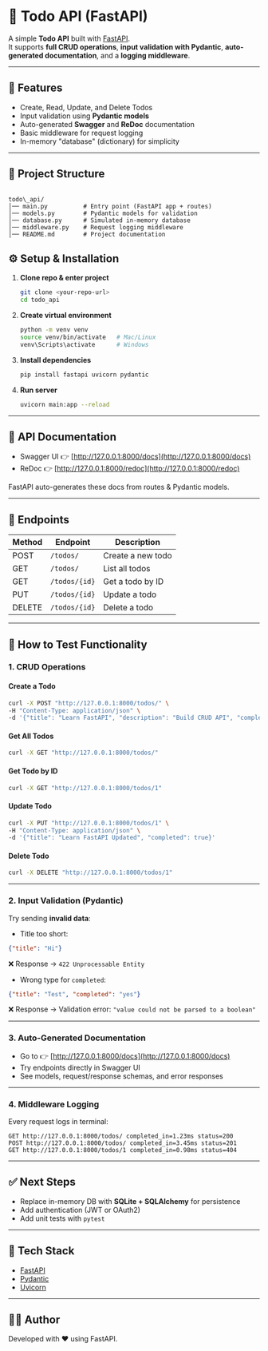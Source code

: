 # 📝 Todo API (FastAPI)

A simple **Todo API** built with [FastAPI](https://fastapi.tiangolo.com/).  
It supports **full CRUD operations**, **input validation with Pydantic**, **auto-generated documentation**, and a **logging middleware**.

---

## 🚀 Features
- Create, Read, Update, and Delete Todos
- Input validation using **Pydantic models**
- Auto-generated **Swagger** and **ReDoc** documentation
- Basic middleware for request logging
- In-memory "database" (dictionary) for simplicity

---

## 📂 Project Structure
```

todo\_api/
│── main.py          # Entry point (FastAPI app + routes)
│── models.py        # Pydantic models for validation
│── database.py      # Simulated in-memory database
│── middleware.py    # Request logging middleware
│── README.md        # Project documentation

````



## ⚙️ Setup & Installation

1. **Clone repo & enter project**
   ```bash
   git clone <your-repo-url>
   cd todo_api


2. **Create virtual environment**

   ```bash
   python -m venv venv
   source venv/bin/activate   # Mac/Linux
   venv\Scripts\activate      # Windows
   ```

3. **Install dependencies**

   ```bash
   pip install fastapi uvicorn pydantic
   ```

4. **Run server**

   ```bash
   uvicorn main:app --reload
   ```

---

## 📖 API Documentation

* Swagger UI 👉 [http://127.0.0.1:8000/docs](http://127.0.0.1:8000/docs)
* ReDoc 👉 [http://127.0.0.1:8000/redoc](http://127.0.0.1:8000/redoc)

FastAPI auto-generates these docs from routes & Pydantic models.

---

## 🔑 Endpoints

| Method | Endpoint      | Description       |
| ------ | ------------- | ----------------- |
| POST   | `/todos/`     | Create a new todo |
| GET    | `/todos/`     | List all todos    |
| GET    | `/todos/{id}` | Get a todo by ID  |
| PUT    | `/todos/{id}` | Update a todo     |
| DELETE | `/todos/{id}` | Delete a todo     |

---

## 🧪 How to Test Functionality

### 1. CRUD Operations

#### Create a Todo

```bash
curl -X POST "http://127.0.0.1:8000/todos/" \
-H "Content-Type: application/json" \
-d '{"title": "Learn FastAPI", "description": "Build CRUD API", "completed": false}'
```

#### Get All Todos

```bash
curl -X GET "http://127.0.0.1:8000/todos/"
```

#### Get Todo by ID

```bash
curl -X GET "http://127.0.0.1:8000/todos/1"
```

#### Update Todo

```bash
curl -X PUT "http://127.0.0.1:8000/todos/1" \
-H "Content-Type: application/json" \
-d '{"title": "Learn FastAPI Updated", "completed": true}'
```

#### Delete Todo

```bash
curl -X DELETE "http://127.0.0.1:8000/todos/1"
```

---

### 2. Input Validation (Pydantic)

Try sending **invalid data**:

* Title too short:

```json
{"title": "Hi"}
```

❌ Response → `422 Unprocessable Entity`

* Wrong type for `completed`:

```json
{"title": "Test", "completed": "yes"}
```

❌ Response → Validation error: `"value could not be parsed to a boolean"`

---

### 3. Auto-Generated Documentation

* Go to 👉 [http://127.0.0.1:8000/docs](http://127.0.0.1:8000/docs)
* Try endpoints directly in Swagger UI
* See models, request/response schemas, and error responses

---

### 4. Middleware Logging

Every request logs in terminal:

```
GET http://127.0.0.1:8000/todos/ completed_in=1.23ms status=200
POST http://127.0.0.1:8000/todos/ completed_in=3.45ms status=201
GET http://127.0.0.1:8000/todos/1 completed_in=0.98ms status=404
```

---

## ✅ Next Steps

* Replace in-memory DB with **SQLite + SQLAlchemy** for persistence
* Add authentication (JWT or OAuth2)
* Add unit tests with `pytest`

---

## 📌 Tech Stack

* [FastAPI](https://fastapi.tiangolo.com/)
* [Pydantic](https://docs.pydantic.dev/)
* [Uvicorn](https://www.uvicorn.org/)

---

## 👩‍💻 Author

Developed with ❤️ using FastAPI.



